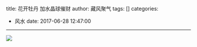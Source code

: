 title: 花开牡丹 加水晶球催财
author: 藏风聚气
tags: []
categories:
  - 风水
date: 2017-06-28 12:47:00
---

![](http://fs-image.pull.net.cn/17-6-28/42543014.jpg!800)
